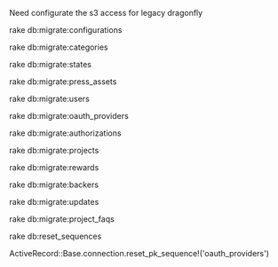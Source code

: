 Need configurate the s3 access for legacy dragonfly


rake db:migrate:configurations

rake db:migrate:categories

rake db:migrate:states

rake db:migrate:press_assets

rake db:migrate:users

rake db:migrate:oauth_providers

rake db:migrate:authorizations

rake db:migrate:projects

rake db:migrate:rewards

rake db:migrate:backers

rake db:migrate:updates

rake db:migrate:project_faqs






rake db:reset_sequences

ActiveRecord::Base.connection.reset_pk_sequence!('oauth_providers')
